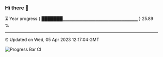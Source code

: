 ### Hi there 👋

⏳ Year progress { ███████▁▁▁▁▁▁▁▁▁▁▁▁▁▁▁▁▁▁▁▁▁▁▁ } 25.89 %

---

⏰ Updated on Wed, 05 Apr 2023 12:17:04 GMT

![Progress Bar CI](https://github.com/Shyam-Makwana/GitHub-Actions-Demo/workflows/Progress%20Bar%20CI/badge.svg)
